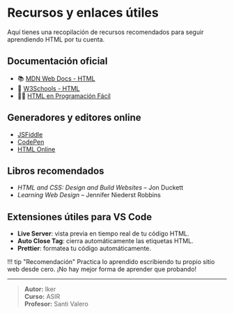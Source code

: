 # Recursos y enlaces útiles

Aquí tienes una recopilación de recursos recomendados para seguir aprendiendo HTML por tu cuenta.

## Documentación oficial

- 📚 [MDN Web Docs - HTML](https://developer.mozilla.org/es/docs/Web/HTML)
- 📘 [W3Schools - HTML](https://www.w3schools.com/html/)
- 🧑‍🏫 [HTML en Programación Fácil](https://www.programacionfacil.org/html/introduccion_a_html.html)

## Generadores y editores online

- [JSFiddle](https://jsfiddle.net/)
- [CodePen](https://codepen.io/)
- [HTML Online](https://html-online.com/editor/)

## Libros recomendados

- *HTML and CSS: Design and Build Websites* – Jon Duckett
- *Learning Web Design* – Jennifer Niederst Robbins

## Extensiones útiles para VS Code

- **Live Server**: vista previa en tiempo real de tu código HTML.
- **Auto Close Tag**: cierra automáticamente las etiquetas HTML.
- **Prettier**: formatea tu código automáticamente.

!!! tip "Recomendación"
    Practica lo aprendido escribiendo tu propio sitio web desde cero. ¡No hay mejor forma de aprender que probando!

---

> **Autor:** Iker  
> **Curso:** ASIR  
> **Profesor:** Santi Valero
